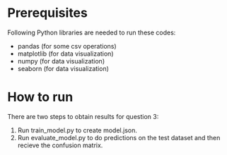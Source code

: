 # Prerequisites
Following Python libraries are needed to run these codes:
- pandas        (for some csv operations)
- matplotlib    (for data visualization)
- numpy         (for data visualization)
- seaborn       (for data visualization)

# How to run
There are two steps to obtain results for question 3:
1. Run train_model.py to create model.json.
2. Run evaluate_model.py to do predictions on the test dataset and then recieve the confusion matrix.